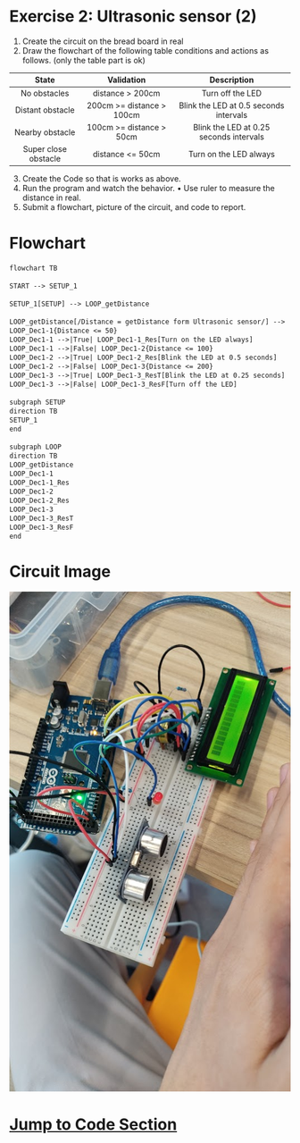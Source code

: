 # Exercise 2: Ultrasonic sensor (2)

1. Create the circuit on the bread board in real
2. Draw the flowchart of the following table conditions
   and actions as follows. (only the table part is ok)

|        State         |        Validation         |               Description               |
| :------------------: | :-----------------------: | :-------------------------------------: |
|     No obstacles     |     distance > 200cm      |            Turn off the LED             |
|   Distant obstacle   | 200cm >= distance > 100cm | Blink the LED at 0.5 seconds intervals  |
|   Nearby obstacle    | 100cm >= distance > 50cm  | Blink the LED at 0.25 seconds intervals |
| Super close obstacle |     distance <= 50cm      |         Turn on the LED always          |

3. Create the Code so that is works as above.
4. Run the program and watch the behavior.
   • Use ruler to measure the distance in real.
5. Submit a flowchart, picture of the circuit, and code to
   report.

# Flowchart

```mermaid
flowchart TB

START --> SETUP_1

SETUP_1[SETUP] --> LOOP_getDistance

LOOP_getDistance[/Distance = getDistance form Ultrasonic sensor/] --> LOOP_Dec1-1{Distance <= 50}
LOOP_Dec1-1 -->|True| LOOP_Dec1-1_Res[Turn on the LED always]
LOOP_Dec1-1 -->|False| LOOP_Dec1-2{Distance <= 100}
LOOP_Dec1-2 -->|True| LOOP_Dec1-2_Res[Blink the LED at 0.5 seconds]
LOOP_Dec1-2 -->|False| LOOP_Dec1-3{Distance <= 200}
LOOP_Dec1-3 -->|True| LOOP_Dec1-3_ResT[Blink the LED at 0.25 seconds]
LOOP_Dec1-3 -->|False| LOOP_Dec1-3_ResF[Turn off the LED]

subgraph SETUP
direction TB
SETUP_1
end

subgraph LOOP
direction TB
LOOP_getDistance
LOOP_Dec1-1
LOOP_Dec1-1_Res
LOOP_Dec1-2
LOOP_Dec1-2_Res
LOOP_Dec1-3
LOOP_Dec1-3_ResT
LOOP_Dec1-3_ResF
end
```

# Circuit Image

![Circuit Image](./Circuit.jpg)

# [Jump to Code Section](./sketch.ino)
